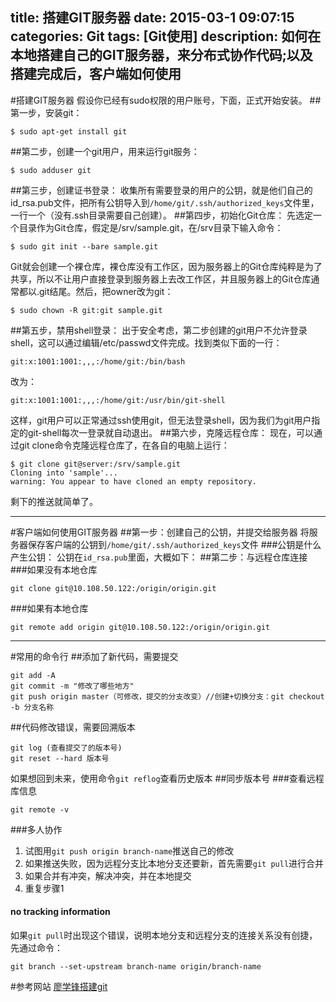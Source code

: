 title: 搭建GIT服务器
date: 2015-03-1 09:07:15
categories: Git
tags: [Git使用]
description: 如何在本地搭建自己的GIT服务器，来分布式协作代码;以及搭建完成后，客户端如何使用
---
#搭建GIT服务器
假设你已经有sudo权限的用户账号，下面，正式开始安装。
##第一步，安装git：
```
$ sudo apt-get install git
```
##第二步，创建一个git用户，用来运行git服务：
```
$ sudo adduser git
```
##第三步，创建证书登录：
收集所有需要登录的用户的公钥，就是他们自己的id_rsa.pub文件，把所有公钥导入到`/home/git/.ssh/authorized_keys`文件里，一行一个（没有.ssh目录需要自己创建）。
##第四步，初始化Git仓库：
先选定一个目录作为Git仓库，假定是/srv/sample.git，在/srv目录下输入命令：
```
$ sudo git init --bare sample.git
```
Git就会创建一个裸仓库，裸仓库没有工作区，因为服务器上的Git仓库纯粹是为了共享，所以不让用户直接登录到服务器上去改工作区，并且服务器上的Git仓库通常都以.git结尾。然后，把owner改为git：
```
$ sudo chown -R git:git sample.git
```
##第五步，禁用shell登录：
出于安全考虑，第二步创建的git用户不允许登录shell，这可以通过编辑/etc/passwd文件完成。找到类似下面的一行：
```
git:x:1001:1001:,,,:/home/git:/bin/bash
```
改为：
```
git:x:1001:1001:,,,:/home/git:/usr/bin/git-shell
```
这样，git用户可以正常通过ssh使用git，但无法登录shell，因为我们为git用户指定的git-shell每次一登录就自动退出。
##第六步，克隆远程仓库：
现在，可以通过git clone命令克隆远程仓库了，在各自的电脑上运行：
```
$ git clone git@server:/srv/sample.git
Cloning into 'sample'...
warning: You appear to have cloned an empty repository.
```
剩下的推送就简单了。
***
#客户端如何使用GIT服务器
##第一步：创建自己的公钥，并提交给服务器
将服务器保存客户端的公钥到`/home/git/.ssh/authorized_keys`文件
###公钥是什么
产生公钥：
公钥在`id_rsa.pub`里面，大概如下：
##第二步：与远程仓库连接
###如果没有本地仓库
```
git clone git@10.108.50.122:/origin/origin.git
```
###如果有本地仓库
```
git remote add origin git@10.108.50.122:/origin/origin.git
```
***
#常用的命令行
##添加了新代码，需要提交
```
git add -A
git commit -m "修改了哪些地方"
git push origin master（可修改，提交的分支改变）//创建+切换分支：git checkout -b 分支名称
```
##代码修改错误，需要回溯版本
```
git log (查看提交了的版本号)
git reset --hard 版本号
```
如果想回到未来，使用命令`git reflog`查看历史版本
##同步版本号
###查看远程库信息
```
git remote -v
```
###多人协作
1. 试图用`git push origin branch-name`推送自己的修改
2. 如果推送失败，因为远程分支比本地分支还要新，首先需要`git pull`进行合并
3. 如果合并有冲突，解决冲突，并在本地提交
4. 重复步骤1

#### no tracking information
如果`git pull`时出现这个错误，说明本地分支和远程分支的连接关系没有创捷，先通过命令：
```
git branch --set-upstream branch-name origin/branch-name
```
#参考网站
[廖学锋搭建git](http://www.liaoxuefeng.com/wiki/0013739516305929606dd18361248578c67b8067c8c017b000/0013744142037508cf42e51debf49668810645e02887691000)